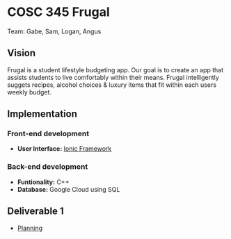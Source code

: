 # COSC 345 Frugal

Team: Gabe, Sam, Logan, Angus

## Vision

Frugal is a student lifestyle budgeting app.
Our goal is to create an app that assists students to live comfortably within their means.
Frugal intelligently suggets recipes, alcohol choices & luxury items that fit within each users weekly budget.

## Implementation

### Front-end development
- <b>User Interface:</b> [Ionic Framework](https://ionicframework.com/)

### Back-end development
- <b>Funtionality:</b> C++
- <b>Database:</b> Google Cloud using SQL

## Deliverable 1
- [Planning](https://docs.google.com/document/d/19UgT-hq26HcAHsDE788xcq9QQZKAm8CONTQ7IFLFlWY/edit?usp=sharing)
